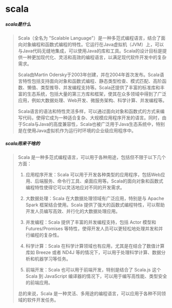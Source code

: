 # scala



##### scala是什么

> Scala（全名为 "Scalable Language"）是一种多范式编程语言，结合了面向对象编程和函数式编程的特性。它运行在Java虚拟机（JVM）上，可以与Java代码无缝地集成，可以使用Java的库和工具。Scala的设计目标是提供一种更加现代化、灵活和高效的编程语言，以满足现代软件开发中的复杂需求。
>
> Scala由Martin Odersky于2003年创建，并在2004年首次发布。Scala语言特性包括支持面向对象和函数式编程、静态类型检查、模式匹配、高阶函数、懒值、类型推导、并发编程支持等。Scala还提供了丰富的标准库和丰富的生态系统，包括大量的第三方库和框架，使其在众多领域中得到了广泛应用，例如大数据处理、Web开发、微服务架构、科学计算、并发编程等。
>
> Scala语言的语法和特性灵活多样，可以通过面向对象和函数式的方式来编写代码，使得它成为一种适合复杂、大规模应用程序开发的语言。同时，由于Scala与Java的高度兼容性，Scala也被广泛用于Java生态系统中，特别是在使用Java虚拟机作为运行时环境的企业级应用程序中。



##### scala用来干啥的

> Scala 是一种多范式编程语言，可以用于各种用途，包括但不限于以下几个方面：
>
> 1. 应用程序开发：Scala 可以用于开发各种类型的应用程序，包括Web应用、后端服务、命令行工具、桌面应用等。Scala的面向对象和函数式编程特性使得它可以灵活地应对不同的开发需求。
>
> 2. 大数据处理：Scala 在大数据处理领域有广泛应用，特别是与 Apache Spark 框架结合使用。Scala 提供了强大的函数式编程特性，可以帮助开发人员编写高效、并行化的大数据处理应用。
>
> 3. 并发编程：Scala 提供了丰富的并发编程支持，包括 Actor 模型和 Futures/Promises 等特性，使得开发人员可以更轻松地处理并发和并行编程的复杂性。
>
> 4. 科学计算：Scala 在科学计算领域也有应用，尤其是在结合了数值计算库如 Breeze 或者 ND4J 等的情况下，可以用于处理科学计算、数据分析和机器学习等任务。
>
> 5. 前端开发：Scala 也可以用于前端开发，特别是结合了 Scala.js 这个 Scala 到 JavaScript 编译器的情况下，可以用于编写高性能、类型安全的前端应用。
>
> 总的来说，Scala 是一种灵活、多用途的编程语言，可以应用于各种不同领域的软件开发任务。